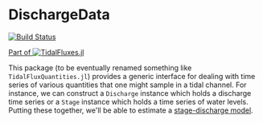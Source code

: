 # DischargeData

[![Build Status](https://travis-ci.org/wkearn/DischargeData.jl.svg?branch=master)](https://travis-ci.org/wkearn/DischargeData.jl)

[Part of ![TidalFluxes.jl](http://wskearney.com/assets/TFlogo.svg)](https://github.com/wkearn/TidalFluxes.jl)

This package (to be eventually renamed something like `TidalFluxQuantities.jl`) provides a generic interface for dealing with time series of various quantities that one might sample in a tidal channel. For instance, we can construct a `Discharge` instance which holds a discharge time series or a `Stage` instance which holds a time series of water levels. Putting these together, we'll be able to estimate a [stage-discharge model](https://github.com/wkearn/TidalDischargeModels.jl). 

